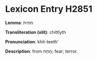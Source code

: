 # Lexicon Entry H2851

**Lemma**: חִתִּית

**Transliteration (xlit)**: chittîyth

**Pronunciation**: khit-teeth'

**Description**:
from חָתַת; fear; terror.
